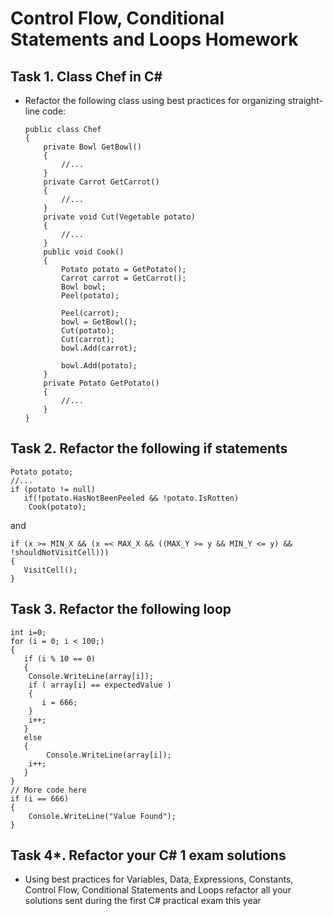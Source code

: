 <h1><a id="user-content-control-flow-conditional-statements-and-loops-homework" class="anchor" href="#control-flow-conditional-statements-and-loops-homework" aria-hidden="true"><span class="octicon octicon-link"></span></a>Control Flow, Conditional Statements and Loops Homework</h1>

<h2><a id="user-content-task-1-class-chef-in-c" class="anchor" href="#task-1-class-chef-in-c" aria-hidden="true"><span class="octicon octicon-link"></span></a>Task 1. Class Chef in C#</h2>

<ul>
<li><p>Refactor the following class using best practices for organizing straight-line code:</p>

<pre><code>public class Chef
{
    private Bowl GetBowl()
    {   
        //... 
    }
    private Carrot GetCarrot()
    {
        //...
    }
    private void Cut(Vegetable potato)
    {
        //...
    }  
    public void Cook()
    {
        Potato potato = GetPotato();
        Carrot carrot = GetCarrot();
        Bowl bowl;
        Peel(potato);

        Peel(carrot);
        bowl = GetBowl();
        Cut(potato);
        Cut(carrot);
        bowl.Add(carrot);

        bowl.Add(potato);
    }
    private Potato GetPotato()
    {
        //...
    }
}
</code></pre></li>
</ul>

<h2><a id="user-content-task-2-refactor-the-following-if-statements" class="anchor" href="#task-2-refactor-the-following-if-statements" aria-hidden="true"><span class="octicon octicon-link"></span></a>Task 2. Refactor the following if statements</h2>

<pre><code>Potato potato;
//... 
if (potato != null)
   if(!potato.HasNotBeenPeeled &amp;&amp; !potato.IsRotten)
    Cook(potato);
</code></pre>

<p>and</p>

<pre><code>if (x &gt;= MIN_X &amp;&amp; (x =&lt; MAX_X &amp;&amp; ((MAX_Y &gt;= y &amp;&amp; MIN_Y &lt;= y) &amp;&amp; !shouldNotVisitCell)))
{
   VisitCell();
}
</code></pre>

<h2><a id="user-content-task-3-refactor-the-following-loop" class="anchor" href="#task-3-refactor-the-following-loop" aria-hidden="true"><span class="octicon octicon-link"></span></a>Task 3. Refactor the following loop</h2>

<pre><code>int i=0;
for (i = 0; i &lt; 100;) 
{
   if (i % 10 == 0)
   {
    Console.WriteLine(array[i]);
    if ( array[i] == expectedValue ) 
    {
       i = 666;
    }
    i++;
   }
   else
   {
        Console.WriteLine(array[i]);
    i++;
   }
}
// More code here
if (i == 666)
{
    Console.WriteLine("Value Found");
}
</code></pre>

<h2><a id="user-content-task-4-refactor-your-c-1-exam-solutions" class="anchor" href="#task-4-refactor-your-c-1-exam-solutions" aria-hidden="true"><span class="octicon octicon-link"></span></a>Task 4*. Refactor your C# 1 exam solutions</h2>

<ul>
<li>  Using best practices for Variables, Data, Expressions, Constants, Control Flow, Conditional Statements and Loops refactor all your solutions sent during the first C# practical exam this year</li>
</ul>